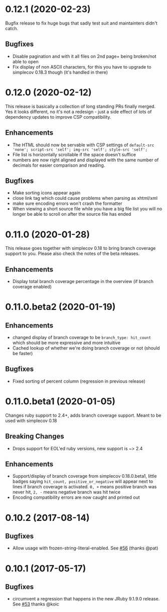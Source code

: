 0.12.1 (2020-02-23)
==================

Bugfix release to fix huge bugs that sadly test suit and maintainters didn't catch.

## Bugfixes
* Disable pagination and with it all files on 2nd page+ being broken/not able to open
* Fix display of non ASCII characters, for this you have to upgrade to simplecov 0.18.3 though (it's handled in there)

0.12.0 (2020-02-12)
==================

This release is basically a collection of long standing PRs finally merged.
Yes it looks different, no it's not a redesign - just a side effect of lots of dependency updates to improve CSP compatibility.

## Enhancements
* The HTML should now be servable with CSP settings of `default-src 'none'; script-src 'self'; img-src 'self'; style-src 'self';`
* File list is horizontally scrollable if the space doesn't suffice
* numbers are now right aligned and displayed with the same number of decimals for easier comparison and reading.

## Bugfixes
* Make sorting icons appear again
* close link tag which could cause problems when parsing as xhtml/xml
* make sure encoding errors won't crash the formatter
* When viewing a short source file while you have a big file list you will no longer be able to scroll on after the source file has ended

0.11.0 (2020-01-28)
=======

This release goes together with simplecov 0.18 to bring branch coverage support to you. Please also check the notes of the beta releases.

## Enhancements
* Display total branch coverage percentage in the overview (if branch coverage enabled)

0.11.0.beta2 (2020-01-19)
=======

## Enhancements
* changed display of branch coverage to be `branch_type: hit_count` which should be more expressive and more intuitive
* Cached lookup of whether we're doing branch coverage or not (should be faster)

## Bugfixes
* Fixed sorting of percent column (regression in previous release)

0.11.0.beta1 (2020-01-05)
========

Changes ruby support to 2.4+, adds branch coverage support. Meant to be used with simplecov 0.18

## Breaking Changes
* Drops support for EOL'ed ruby versions, new support is ~> 2.4

## Enhancements
* Support/display of branch coverage from simplecov 0.18.0.beta1, little badges saying `hit_count, positive_or_negative` will appear next to lines if branch coverage is activated. `0, +` means positive branch was never hit, `2, -` means negative branch was hit twice
* Encoding compatibility errors are now caught and printed out

0.10.2 (2017-08-14)
========

## Bugfixes

* Allow usage with frozen-string-literal-enabled. See [#56](https://github.com/colszowka/simplecov-html/pull/56) (thanks @pat)

0.10.1 (2017-05-17)
========

## Bugfixes

* circumvent a regression that happens in the new JRuby 9.1.9.0 release. See [#53](https://github.com/colszowka/simplecov-html/pull/53) thanks @koic
